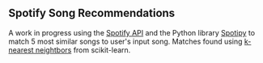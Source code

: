 ## Spotify Song Recommendations
A work in progress using the [Spotify API](https://developer.spotify.com/documentation/web-api/) and the Python library [Spotipy](https://spotipy.readthedocs.io/en/master/) to match 5 most similar songs to user's input song. Matches found using [k-nearest neightbors](https://scikit-learn.org/stable/modules/generated/sklearn.neighbors.NearestNeighbors.html#sklearn.neighbors.NearestNeighbors) from scikit-learn.
